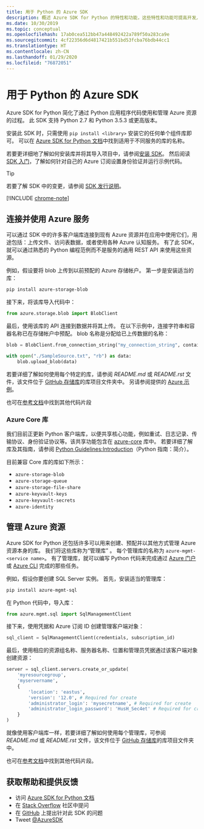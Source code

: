 ```yaml
---
title: 用于 Python 的 Azure SDK
description: 概述 Azure SDK for Python 的特性和功能，这些特性和功能可提高开发人员使用 Azure 服务时的工作效率。
ms.date: 10/30/2019
ms.topic: conceptual
ms.openlocfilehash: 17ab0cea512bb47a448492422a789f50a283ca9e
ms.sourcegitcommit: 4cf22356d6d4817421b551bd53fcba76bdb44cc1
ms.translationtype: HT
ms.contentlocale: zh-CN
ms.lasthandoff: 01/29/2020
ms.locfileid: "76872051"
---
```

# <a name="azure-sdk-for-python"></a>用于 Python 的 Azure SDK

Azure SDK for Python 简化了通过 Python 应用程序代码使用和管理 Azure 资源的过程。 此 SDK 支持 Python 2.7 和 Python 3.5.3 或更高版本。

安装此 SDK 时，只需使用 `pip install <library>` 安装它的任何单个组件库即可。 可以在 [Azure SDK for Python 文档](https://azure.github.io/azure-sdk-for-python/)中找到适用于不同服务的库的名称。

若要更详细地了解如何安装库并将其导入项目中，请参阅[安装 SDK](python-sdk-azure-install.md)。 然后阅读 [SDK 入门](python-sdk-azure-get-started.yml)，了解如何针对自己的 Azure 订阅设置身份验证并运行示例代码。

> [!TIP]
> 若要了解 SDK 中的变更，请参阅 [SDK 发行说明](https://azure.github.io/azure-sdk/)。

[!INCLUDE [chrome-note](includes/chrome-note.md)]

## <a name="connect-and-use-azure-services"></a>连接并使用 Azure 服务

 可以通过 SDK 中的许多客户端库连接到现有 Azure 资源并在应用中使用它们，用途包括：上传文件、访问表数据，或者使用各种 Azure 认知服务。 有了此 SDK，就可以通过熟悉的 Python 编程范例而不是服务的通用 REST API 来使用这些资源。

例如，假设要将 blob 上传到以前预配的 Azure 存储帐户。 第一步是安装适当的库：

```bash
pip install azure-storage-blob
```

接下来，将该库导入代码中：

```python
from azure.storage.blob import BlobClient
```

最后，使用该库的 API 连接到数据并将其上传。 在以下示例中，连接字符串和容器名称已在存储帐户中预配。 blob 名称是分配给已上传数据的名称：

```python
blob = BlobClient.from_connection_string("my_connection_string", container="mycontainer", blob="my_blob")

with open("./SampleSource.txt", "rb") as data:
    blob.upload_blob(data)
```

若要详细了解如何使用每个特定的库，请参阅 *README.md* 或 *README.rst* 文件，该文件位于 [GitHub 存储库](https://github.com/Azure/azure-sdk-for-python/tree/master/sdk)的库项目文件夹中。 另请参阅提供的 [Azure 示例](https://docs.microsoft.com/samples/browse/?languages=python)。

也可在[参考文档](/python/api?view=azure-python)中找到其他代码片段

### <a name="the-azure-core-library"></a>Azure Core 库

我们目前正更新 Python 客户端库，以便共享核心功能，例如重试、日志记录、传输协议、身份验证协议等。该共享功能包含在 [azure-core](https://github.com/Azure/azure-sdk-for-python/tree/master/sdk/core/azure-core) 库中。 若要详细了解库及其指南，请参阅 [Python Guidelines:Introduction](https://azure.github.io/azure-sdk/python_introduction.html)（Python 指南：简介）。

目前兼容 Core 库的库如下所示：

- `azure-storage-blob`
- `azure-storage-queue`
- `azure-storage-file-share`
- `azure-keyvault-keys`
- `azure-keyvault-secrets`
- `azure-identity`

## <a name="manage-azure-resources"></a>管理 Azure 资源

Azure SDK for Python 还包括许多可以用来创建、预配并以其他方式管理 Azure 资源本身的库。 我们将这些库称为“管理库”  。 每个管理库的名称为 `azure-mgmt-<service name>`。 有了管理库，就可以编写 Python 代码来完成通过 [Azure 门户](https://portal.azure.com)或 [Azure CLI](https://docs.microsoft.com/cli/azure/install-azure-cli) 完成的那些任务。

例如，假设你要创建 SQL Server 实例。 首先，安装适当的管理库：

```bash
pip install azure-mgmt-sql
```

在 Python 代码中，导入库：

```python
from azure.mgmt.sql import SqlManagementClient

```

接下来，使用凭据和 Azure 订阅 ID 创建管理客户端对象：

```python
sql_client = SqlManagementClient(credentials, subscription_id)
```

最后，使用相应的资源组名称、服务器名称、位置和管理员凭据通过该客户端对象创建资源：

```python
server = sql_client.servers.create_or_update(
    'myresourcegroup',
    'myservername',
    {
        'location': 'eastus',
        'version': '12.0', # Required for create
        'administrator_login': 'mysecretname', # Required for create
        'administrator_login_password': 'HusH_Sec4et' # Required for create
    }
)
```

就像使用客户端库一样，若要详细了解如何使用每个管理库，可参阅 *README.md* 或 *README.rst* 文件，该文件位于 [GitHub 存储库](https://github.com/Azure/azure-sdk-for-python/tree/master/sdk)的库项目文件夹中。

也可在[参考文档](/python/api?view=azure-python)中找到其他代码片段。 

## <a name="get-help-and-give-feedback"></a>获取帮助和提供反馈

- 访问 [Azure SDK for Python 文档](https://aka.ms/python-docs)
- 在 [Stack Overflow](https://stackoverflow.com/questions/tagged/azure-sdk-python) 社区中提问
- 在 [GitHub](https://github.com/Azure/azure-sdk-for-python/issues) 上提出针对此 SDK 的问题
- Tweet [@AzureSDK](https://twitter.com/AzureSdk/)
